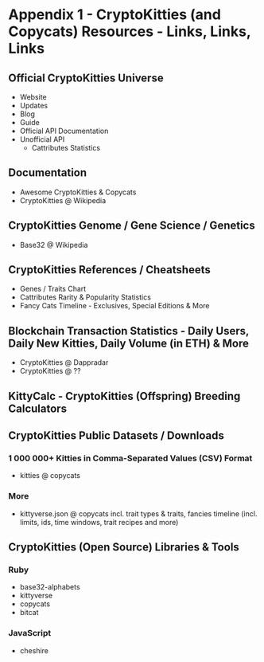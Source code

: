# Appendix 1 - CryptoKitties (and Copycats) Resources - Links, Links, Links


## Official CryptoKitties Universe

- Website
- Updates
- Blog
- Guide
- Official API Documentation
- Unofficial API
  - Cattributes Statistics


## Documentation

- Awesome CryptoKitties & Copycats
- CryptoKitties @ Wikipedia


## CryptoKitties Genome / Gene Science / Genetics


- Base32 @ Wikipedia


## CryptoKitties References / Cheatsheets

- Genes / Traits Chart
- Cattributes Rarity & Popularity Statistics
- Fancy Cats Timeline - Exclusives, Special Editions & More


## Blockchain Transaction Statistics - Daily Users, Daily New Kitties, Daily Volume (in ETH) & More

- CryptoKitties @ Dappradar
- CryptoKitties @ ??


## KittyCalc - CryptoKitties (Offspring) Breeding Calculators



## CryptoKitties Public Datasets / Downloads

### 1 000 000+ Kitties in Comma-Separated Values (CSV) Format

- kitties @ copycats

### More

- kittyverse.json @ copycats  incl. trait types & traits, fancies timeline (incl. limits, ids, time windows, trait recipes and more)


## CryptoKitties (Open Source) Libraries & Tools

### Ruby

- base32-alphabets
- kittyverse
- copycats
- bitcat

### JavaScript

- cheshire
